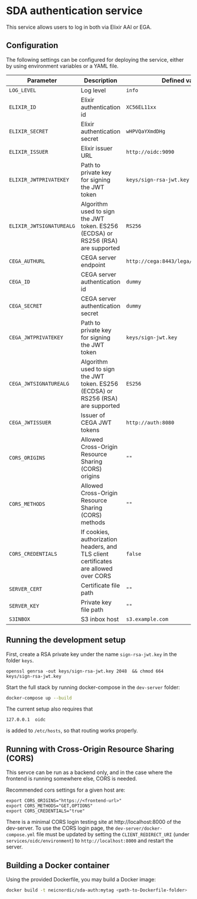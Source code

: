 # SDA authentication service

This service allows users to log in both via Elixir AAI or EGA.

## Configuration

The following settings can be configured for deploying the service, either by using environment variables or a YAML file.

Parameter | Description | Defined value
--------- | ----------- | -------
`LOG_LEVEL` | Log level | `info`
`ELIXIR_ID` | Elixir authentication id | `XC56EL11xx`
`ELIXIR_SECRET` | Elixir authentication secret | `wHPVQaYXmdDHg`
`ELIXIR_ISSUER` | Elixir issuer URL | `http://oidc:9090`
`ELIXIR_JWTPRIVATEKEY` | Path to private key for signing the JWT token | `keys/sign-rsa-jwt.key`
`ELIXIR_JWTSIGNATUREALG` | Algorithm used to sign the JWT token. ES256 (ECDSA) or RS256 (RSA) are supported | `RS256`
`CEGA_AUTHURL` | CEGA server endpoint | `http://cega:8443/lega/v1/legas/users/`
`CEGA_ID` | CEGA server authentication id | `dummy`
`CEGA_SECRET` | CEGA server authentication secret | `dummy`
`CEGA_JWTPRIVATEKEY` | Path to private key for signing the JWT token | `keys/sign-jwt.key`
`CEGA_JWTSIGNATUREALG` | Algorithm used to sign the JWT token. ES256 (ECDSA) or RS256 (RSA) are supported | `ES256`
`CEGA_JWTISSUER` | Issuer of CEGA JWT tokens | `http://auth:8080`
`CORS_ORIGINS` | Allowed Cross-Origin Resource Sharing (CORS) origins | `""`
`CORS_METHODS` | Allowed Cross-Origin Resource Sharing (CORS) methods | `""`
`CORS_CREDENTIALS` | If cookies, authorization headers, and TLS client certificates are allowed over CORS | `false`
`SERVER_CERT` | Certificate file path | `""`
`SERVER_KEY` | Private key file path | `""`
`S3INBOX` | S3 inbox host | `s3.example.com`

## Running the development setup

First, create a RSA private key under the name `sign-rsa-jwt.key` in the folder `keys`.
```
openssl genrsa -out keys/sign-rsa-jwt.key 2048  && chmod 664 keys/sign-rsa-jwt.key
```

Start the full stack by running docker-compose in the `dev-server` folder:

```bash
docker-compose up --build
```

The current setup also requires that
```
127.0.0.1  oidc
```
is added to `/etc/hosts`, so that routing works properly.

## Running with Cross-Origin Resource Sharing (CORS)

This servce can be run as a backend only, and in the case where the frontend
is running somewhere else, CORS is needed.

Recommended cors settings for a given host are:
```
export CORS_ORIGINS="https://<frontend-url>"
export CORS_METHODS="GET,OPTIONS"
export CORS_CREDENTIALS="true"
```

There is a minimal CORS login testing site at http://localhost:8000 of the
dev-server. To use the CORS login page, the `dev-server/docker-compose.yml` file
must be updated by setting the `CLIENT_REDIRECT_URI` (under
`services/oidc/environment`) to `http://localhost:8000` and restart the server.

## Building a Docker container

Using the provided Dockerfile, you may build a Docker image:

```bash
docker build -t neicnordic/sda-auth:mytag <path-to-Dockerfile-folder>
```
